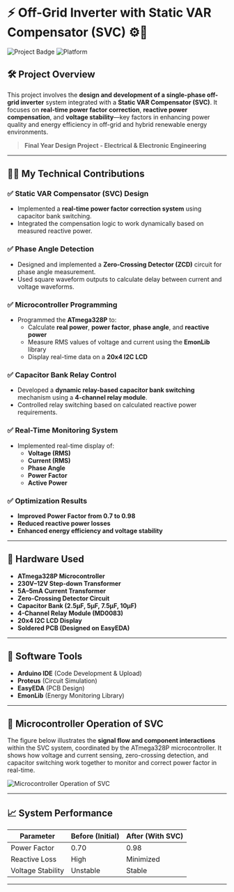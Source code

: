 # ⚡ Off-Grid Inverter with Static VAR Compensator (SVC) ⚙️🔋

![Project Badge](https://img.shields.io/badge/Microcontroller-ATmega328P-blue?style=flat&logo=arduino)
![Platform](https://img.shields.io/badge/Platform-Arduino%20IDE-orange)
 
## 🛠 Project Overview

This project involves the **design and development of a single-phase off-grid inverter** system integrated with a **Static VAR Compensator (SVC)**. It focuses on **real-time power factor correction**, **reactive power compensation**, and **voltage stability**—key factors in enhancing power quality and energy efficiency in off-grid and hybrid renewable energy environments.

> **Final Year Design Project - Electrical & Electronic Engineering**

---

## 🧑‍💻 My Technical Contributions

### ✅ Static VAR Compensator (SVC) Design
- Implemented a **real-time power factor correction system** using capacitor bank switching.
- Integrated the compensation logic to work dynamically based on measured reactive power.

### ✅ Phase Angle Detection
- Designed and implemented a **Zero-Crossing Detector (ZCD)** circuit for phase angle measurement.
- Used square waveform outputs to calculate delay between current and voltage waveforms.

### ✅ Microcontroller Programming
- Programmed the **ATmega328P** to:
  - Calculate **real power**, **power factor**, **phase angle**, and **reactive power**
  - Measure RMS values of voltage and current using the **EmonLib** library
  - Display real-time data on a **20x4 I2C LCD**

### ✅ Capacitor Bank Relay Control
- Developed a **dynamic relay-based capacitor bank switching** mechanism using a **4-channel relay module**.
- Controlled relay switching based on calculated reactive power requirements.

### ✅ Real-Time Monitoring System
- Implemented real-time display of:
  - **Voltage (RMS)**
  - **Current (RMS)**
  - **Phase Angle**
  - **Power Factor**
  - **Active Power**

### ✅ Optimization Results
- **Improved Power Factor from 0.7 to 0.98**
- **Reduced reactive power losses**
- **Enhanced energy efficiency and voltage stability**

---

## 🔌 Hardware Used

- **ATmega328P Microcontroller**
- **230V–12V Step-down Transformer**
- **5A–5mA Current Transformer**
- **Zero-Crossing Detector Circuit**
- **Capacitor Bank (2.5μF, 5μF, 7.5μF, 10μF)**
- **4-Channel Relay Module (MD0083)**
- **20x4 I2C LCD Display**
- **Soldered PCB (Designed on EasyEDA)**

---

## 🧰 Software Tools

- **Arduino IDE** (Code Development & Upload)
- **Proteus** (Circuit Simulation)
- **EasyEDA** (PCB Design)
- **EmonLib** (Energy Monitoring Library)

---

## 🧠 Microcontroller Operation of SVC

The figure below illustrates the **signal flow and component interactions** within the SVC system, coordinated by the ATmega328P microcontroller. It shows how voltage and current sensing, zero-crossing detection, and capacitor switching work together to monitor and correct power factor in real-time.

![Microcontroller Operation of SVC](images/svc_microcontroller_operation.png)

---

## 📈 System Performance

| Parameter         | Before (Initial) | After (With SVC) |
|------------------|------------------|------------------|
| Power Factor      | 0.70             | 0.98             |
| Reactive Loss     | High             | Minimized        |
| Voltage Stability | Unstable         | Stable           |

---
